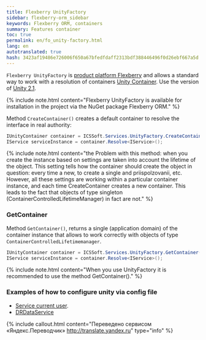 ```yaml
--- 
title: Flexberry UnityFactory 
sidebar: flexberry-orm_sidebar 
keywords: Flexberry ORM, containers 
summary: Features container 
toc: true 
permalink: en/fo_unity-factory.html 
lang: en 
autotranslated: true 
hash: 3423af19486e726006f650a67bfedfdaff2313bdf388446496f0d26ebf667a5d 
--- 
```


`Flexberry UnityFactory` is [product platform Flexberry](fp_platform-structure.html) and allows a standard way to work with a resolution of containers [Unity Container](https://msdn.microsoft.com/en-us/library/ff647202.aspx). Use the version of [Unity 2.1](https://msdn.microsoft.com/en-us/library/hh237493.aspx). 

{% include note.html content="Flexberry UnityFactory is available for installation in the project via the NuGet package Flexberry ORM." %} 

Method `CreateContainer()` creates a default container to resolve the interface in real authority: 

```csharp
IUnityContainer container = ICSSoft.Services.UnityFactory.CreateContainer();
IService serviceInstance = container.Resolve<IService>();
``` 

{% include note.html content="the Problem with this method: when you create the instance based on settings are taken into account the lifetime of the object. This setting tells how the container should create the object in question: every time a new, to create a single and priispolzovanii, etc. However, all these settings are working within a particular container instance, and each time CreateContainer creates a new container. This leads to the fact that objects of type singleton (ContainerControlledLifetimeManager) in fact are not." %} 

### GetContainer 

Method `GetContainer()`, returns a single (application domain) of the container instance that allows to work correctly with objects of type `ContainerControlledLifetimemanager`. 

``` csharp
IUnityContainer container = ICSSoft.Services.UnityFactory.GetContainer();
IService serviceInstance = container.Resolve<IService>();
``` 

{% include note.html content="When you use UnityFactory it is recommended to use the method GetContainer()." %} 


### Examples of how to configure unity via config file 

* [Service current user](fo_current-user-service.html). 
* [DRDataService](fo_dr-data-service.html) 



{% include callout.html content="Переведено сервисом «Яндекс.Переводчик» <http://translate.yandex.ru>" type="info" %}